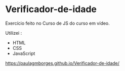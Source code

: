# Verificador-de-idade
Exercício feito no Curso de JS do curso em vídeo.

Utilizei :
- HTML
- CSS
- JavaScript

https://paulagmborges.github.io/Verificador-de-idade/
